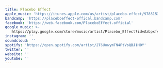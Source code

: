 ```yaml
---
title: Placebo Effect
apple_music: 'https://itunes.apple.com/us/artist/placebo-effect/97851538'
bandcamp: 'https://placeboeffect-offical.bandcamp.com'
facebook: 'https://web.facebook.com/PlaceboEffect.official'
google_music: >-
   https://play.google.com/store/music/artist/Placebo_Effect?id=Azbpxf4g74csotf2pkicr7parbi
instagram: ''
soundcloud: ''
spotify: 'https://open.spotify.com/artist/2T6UowymTN4FtVsQBJ1H0Y'
twitter: ''
website: ''
youtube: ''
---
```

